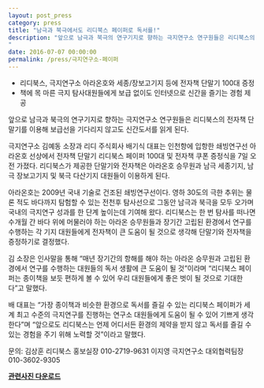 ```yaml
---
layout: post_press
category: press
title: "남극과 북극에서도 리디북스 페이퍼로 독서를!"
description: "앞으로 남극과 북극의 연구기지로 향하는 극지연구소 연구원들은 리디북스의 전자책 단말기를 이용해 보급선을 기다리지 않고도 신간도서를 읽게 된다. 극지연구소 김예동 소장과 리디 주식회사 배기식 대표는 인천항에 입항한 쇄빙연구선 아라온호 선상에서 전자책 단말기 리디북스 페이퍼 100대 및 전자책 쿠폰 증정식을 7일 오전 가졌다. 리디북스가 제공한 단말기와 전자책은 아라온호 승무원과 남극 세종기지, 남극 장보고기지 및 북극 다산기지 대원들이 이용하게 된다.
"
date: 2016-07-07 00:00:00
permalink: /press/극지연구소-페이퍼
---
```


- 리디북스, 극지연구소 아라온호와 세종/장보고기지 등에 전자책 단말기 100대 증정
- 책에 목 마른 극지 탐사대원들에게 보급 없이도 인터넷으로 신간을 즐기는 경험 제공

앞으로 남극과 북극의 연구기지로 향하는 극지연구소 연구원들은 리디북스의 전자책 단말기를 이용해 보급선을 기다리지 않고도 신간도서를 읽게 된다.

극지연구소 김예동 소장과 리디 주식회사 배기식 대표는 인천항에 입항한 쇄빙연구선 아라온호 선상에서 전자책 단말기 리디북스 페이퍼 100대 및 전자책 쿠폰 증정식을 7일 오전 가졌다. 리디북스가 제공한 단말기와 전자책은 아라온호 승무원과 남극 세종기지, 남극 장보고기지 및 북극 다산기지 대원들이 이용하게 된다.

아라온호는 2009년 국내 기술로 건조된 쇄빙연구선이다. 영하 30도의 극한 추위는 물론 적도 바다까지 탐험할 수 있는 전천후 탐사선으로 그동안 남극과 북극을 모두 오가며 국내의 극지연구 성과를 한 단계 높이는데 기여해 왔다. 리디북스는 한 번 탐사를 떠나면 수개월 간 바다 위에 머물러야 하는 아라온 승무원들과 장기간 고립된 환경에서 연구를 수행하는 각 기지 대원들에게 전자책이 큰 도움이 될 것으로 생각해 단말기와 전자책을 증정하기로 결정했다.

김 소장은 인사말을 통해 “매년 장기간의 항해를 해야 하는 아라온 승무원과 고립된 환경에서 연구를 수행하는 대원들의 독서 생활에 큰 도움이 될 것”이라며 “리디북스 페이퍼는 종이책을 보듯 편하게 볼 수 있어 우리 대원들에게 좋은 벗이 될 것으로 기대한다”고 말했다.

배 대표는 “가장 종이책과 비슷한 환경으로 독서를 즐길 수 있는 리디북스 페이퍼가 세계 최고 수준의 극지연구를 진행하는 연구소 대원들에게 도움이 될 수 있어 기쁘게 생각한다”며 “앞으로도 리디북스는 언제 어디서든 환경의 제약을 받지 않고 독서를 즐길 수 있는 경험을 주기 위해 노력할 것”이라고 말했다.

문의: 김상훈 리디북스 홍보실장 010-2719-9631
이지영 극지연구소 대외협력팀장 010-3602-9305

[**관련사진 다운로드**](/press/files/2016-07-07-극지연구소-페이퍼.zip)
